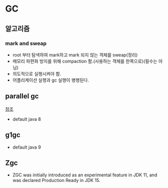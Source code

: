 
# GC

## 알고리즘
### mark and sweap
- root 부터 탐색하여 mark하고 mark 되지 않는 객체를 sweap(정리)
- 메모리 파편화 방지를 위해 compaction 함.(사용하는 객체를 한쪽으로)(필수는 아님)
- 의도적으로 실행시켜야 함.
- 어플리케이션 실행과 gc 실행이 병행된다.


## parallel gc
[참조](https://www.youtube.com/watch?v=FMUpVA0Vvjw)
- default java 8

## g1gc
- default java 9

## Zgc 
- ZGC was initially introduced as an experimental feature in JDK 11, and was declared Production Ready in JDK 15.